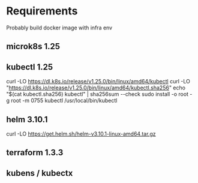 # Requirements

Probably build docker image with infra env

## microk8s 1.25
## kubectl 1.25
curl -LO https://dl.k8s.io/release/v1.25.0/bin/linux/amd64/kubectl
curl -LO "https://dl.k8s.io/release/v1.25.0/bin/linux/amd64/kubectl.sha256"
echo "$(cat kubectl.sha256)  kubectl" | sha256sum --check
sudo install -o root -g root -m 0755 kubectl /usr/local/bin/kubectl

## helm 3.10.1
curl -LO https://get.helm.sh/helm-v3.10.1-linux-amd64.tar.gz

## terraform 1.3.3

## kubens / kubectx